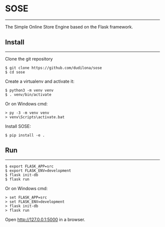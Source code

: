# SOSE

***
The Simple Online Store Engine based on the Flask framework.

## Install

***

Clone the git repository

```
$ git clone https://github.com/dudilona/sose
$ cd sose
```

Create a virtualenv and activate it:

```
$ python3 -m venv venv
$ . venv/bin/activate
```

Or on Windows cmd:

```
> py -3 -m venv venv
> venv\Scripts\activate.bat
```

Install SOSE:

```
$ pip install -e .
```

## Run

***

```
$ export FLASK_APP=src
$ export FLASK_ENV=development
$ flask init-db
$ flask run
```

Or on Windows cmd:

```
> set FLASK_APP=src
> set FLASK_ENV=development
> flask init-db
> flask run
```

Open http://127.0.0.1:5000 in a browser.